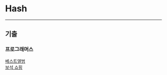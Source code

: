 # Hash

---
## 기출
### 프로그래머스
[베스트앨범](https://school.programmers.co.kr/learn/courses/30/lessons/42579)
<br>
[보석 쇼핑](https://school.programmers.co.kr/learn/courses/30/lessons/67258)
<br>